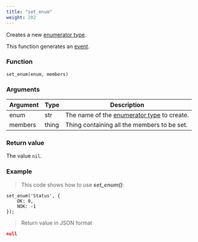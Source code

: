 ```yaml
---
title: "set_enum"
weight: 202
---
```


Creates a new [enumerator type](../../data-types/enum).

This function generates an [event](../../overview/events).

### Function

`set_enum(enum, members)`

### Arguments

Argument | Type | Description
-------- | ---- | -----------
enum | str | The name of the [enumerator type](../../data-types/enum) to create.
members | thing | Thing containing all the members to be set.

### Return value

The value `nil`.

### Example

> This code shows how to use ***set_enum()***:

```thingsdb,json_response
set_enum('Status', {
    OK: 0,
    NOK: -1
});
```

> Return value in JSON format

```json
null
```
